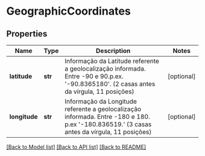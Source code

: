# GeographicCoordinates

## Properties
Name | Type | Description | Notes
------------ | ------------- | ------------- | -------------
**latitude** | **str** | Informação da Latitude referente a geolocalização informada. Entre -90 e 90.p.ex. &#x27;-90.8365180&#x27;. (2 casas antes da vírgula, 11 posições)   | [optional] 
**longitude** | **str** | Informação da Longitude referente a geolocalização informada. Entre -180 e 180. p.ex &#x27;-180.836519.&#x27; (3 casas antes da vírgula, 11 posições)   | [optional] 

[[Back to Model list]](../README.md#documentation-for-models) [[Back to API list]](../README.md#documentation-for-api-endpoints) [[Back to README]](../README.md)

